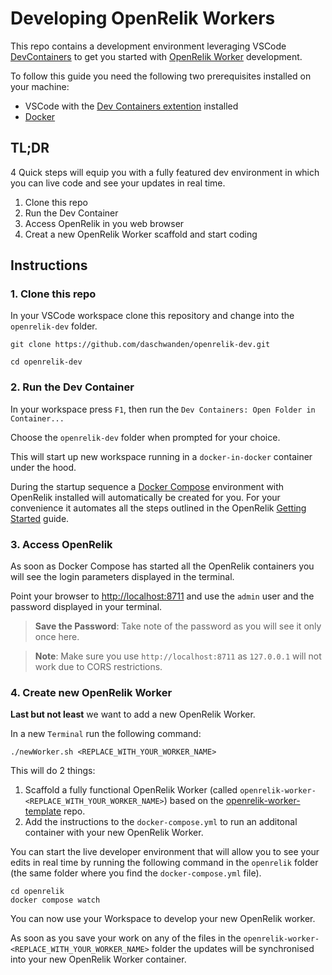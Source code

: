 # Developing OpenRelik Workers

This repo contains a development environment leveraging VSCode [DevContainers](https://code.visualstudio.com/docs/devcontainers/containers) to get you started with [OpenRelik Worker](https://openrelik.org/docs/architecture/) development.

To follow this guide you need the following two prerequisites installed on your machine:
- VSCode with the [Dev Containers extention](https://marketplace.visualstudio.com/items?itemName=ms-vscode-remote.remote-containers) installed
- [Docker](https://www.docker.com/get-started/)

## TL;DR

4 Quick steps will equip you with a fully featured dev environment in which you can live code and see your updates in real time.
1. Clone this repo
2. Run the Dev Container
3. Access OpenRelik in you web browser
4. Creat a new OpenRelik Worker scaffold and start coding

## Instructions

### 1. Clone this repo

In your VSCode workspace clone this repository and change into the ```openrelik-dev``` folder.
```console
git clone https://github.com/daschwanden/openrelik-dev.git

cd openrelik-dev
```

### 2. Run the Dev Container

In your workspace press ```F1```, then run the ```Dev Containers: Open Folder in Container...```

Choose the ```openrelik-dev``` folder when prompted for your choice.

This will start up new workspace running in a ```docker-in-docker``` container under the hood.

During the startup sequence a [Docker Compose](https://docs.docker.com/compose/) environment with OpenRelik installed will automatically be created for you.
For your convenience it automates all the steps outlined in the OpenRelik [Getting Started](https://openrelik.org/docs/getting-started/) guide.

### 3. Access OpenRelik

As soon as Docker Compose has started all the OpenRelik containers you will see the login parameters displayed in the terminal.

Point your browser to [http://localhost:8711](http://localhost:8711) and use the ```admin``` user and the password displayed in your terminal.

> **Save the Password**: Take note of the password as you will see it only once here.

> **Note**: Make sure you use ```http://localhost:8711``` as ```127.0.0.1``` will not work due to CORS restrictions.

### 4. Create new OpenRelik Worker

**Last but not least** we want to add a new OpenRelik Worker.

In a new ```Terminal``` run the following command:

```console
./newWorker.sh <REPLACE_WITH_YOUR_WORKER_NAME>
```

This will do 2 things:
1. Scaffold a fully functional OpenRelik Worker (called ```openrelik-worker-<REPLACE_WITH_YOUR_WORKER_NAME>```) based on the [openrelik-worker-template](https://github.com/openrelik/openrelik-worker-template) repo.
2. Add the instructions to the ```docker-compose.yml``` to run an additonal container with your new OpenRelik Worker.

You can start the live developer environment that will allow you to see your edits in real time by running the following command in the ```openrelik``` folder (the same folder where you find the ```docker-compose.yml``` file).

```console
cd openrelik
docker compose watch
```

You can now use your Workspace to develop your new OpenRelik worker.

As soon as you save your work on any of the files in the ```openrelik-worker-<REPLACE_WITH_YOUR_WORKER_NAME>``` folder the updates will be synchronised into your new OpenRelik Worker container.
